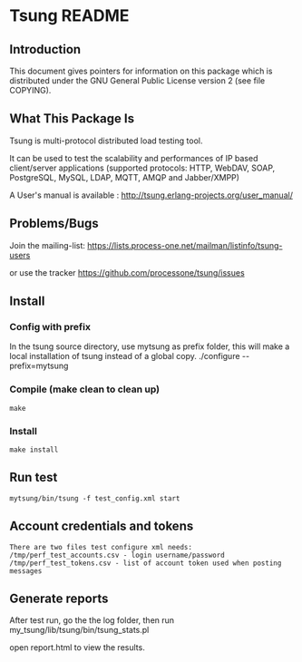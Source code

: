 # Tsung README

##  Introduction

This document gives pointers for information on this package which is
distributed under the GNU General Public License version 2 (see file
COPYING).

##  What This Package Is

Tsung is multi-protocol distributed load testing tool.

It can be used to test the scalability and performances of IP based
client/server applications (supported protocols: HTTP, WebDAV, SOAP,
PostgreSQL, MySQL, LDAP, MQTT, AMQP and Jabber/XMPP)

A User's manual is available :
          http://tsung.erlang-projects.org/user_manual/

##  Problems/Bugs

Join the mailing-list:
  https://lists.process-one.net/mailman/listinfo/tsung-users

or use the tracker https://github.com/processone/tsung/issues

## Install
### Config with prefix
In the tsung source directory, use mytsung as prefix folder, this will make a local installation of tsung 
instead of a global copy.
    ./configure --prefix=mytsung
### Compile (make clean to clean up)
    make
### Install
    make install
## Run test
    mytsung/bin/tsung -f test_config.xml start
## Account credentials and tokens
    There are two files test configure xml needs:
    /tmp/perf_test_accounts.csv - login username/password
    /tmp/perf_test_tokens.csv - list of account token used when posting messages

## Generate reports
After test run, go the the log folder, then run 
my_tsung/lib/tsung/bin/tsung_stats.pl 
    
open report.html to view the results.

